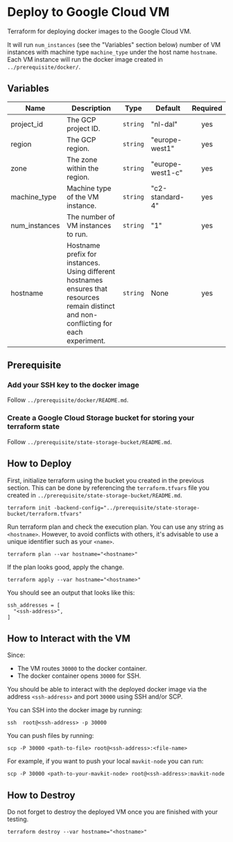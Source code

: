 # Deploy to Google Cloud VM

Terraform for deploying docker images to the Google Cloud VM.

It will run `num_instances` (see the "Variables" section below) number of VM instances with machine type `machine_type` under the host name `hostname`. Each VM instance will run the docker image created in `../prerequisite/docker/`.

## Variables

| Name          | Description                                                                                                                              | Type     | Default          | Required |
| ------------- | ---------------------------------------------------------------------------------------------------------------------------------------- | -------- | ---------------- | :------: |
| project_id    | The GCP project ID.                                                                                                                      | `string` | "nl-dal"         |   yes    |
| region        | The GCP region.                                                                                                                          | `string` | "europe-west1"   |   yes    |
| zone          | The zone within the region.                                                                                                              | `string` | "europe-west1-c" |   yes    |
| machine_type  | Machine type of the VM instance.                                                                                                         | `string` | "c2-standard-4"  |   yes    |
| num_instances | The number of VM instances to run.                                                                                                       | `string` | "1"              |   yes    |
| hostname      | Hostname prefix for instances. Using different hostnames ensures that resources remain distinct and non-conflicting for each experiment. | `string` | None             |   yes    |

## Prerequisite

### Add your SSH key to the docker image

Follow `../prerequisite/docker/README.md`.

### Create a Google Cloud Storage bucket for storing your terraform state

Follow `../prerequisite/state-storage-bucket/README.md`.

## How to Deploy

First, initialize terraform using the bucket you created in the previous section. This can be done by referencing the `terraform.tfvars` file you created in `../prerequisite/state-storage-bucket/README.md`.

```shell
terraform init -backend-config="../prerequisite/state-storage-bucket/terraform.tfvars"
```

Run terraform plan and check the execution plan. You can use any string as `<hostname>`. However, to avoid conflicts with others, it's advisable to use a unique identifier such as your `<name>`.

```shell
terraform plan --var hostname="<hostname>"
```

If the plan looks good, apply the change.

```shell
terraform apply --var hostname="<hostname>"
```

You should see an output that looks like this:

```shell
ssh_addresses = [
  "<ssh-address>",
]
```

## How to Interact with the VM

Since:

- The VM routes `30000` to the docker container.
- The docker container opens `30000` for SSH.

You should be able to interact with the deployed docker image via the address `<ssh-address>` and port `30000` using SSH and/or SCP.

You can SSH into the docker image by running:

```shell
ssh  root@<ssh-address> -p 30000
```

You can push files by running:

```shell
scp -P 30000 <path-to-file> root@<ssh-address>:<file-name>
```

For example, if you want to push your local `mavkit-node` you can run:

```shell
scp -P 30000 <path-to-your-mavkit-node> root@<ssh-address>:mavkit-node
```

## How to Destroy

Do not forget to destroy the deployed VM once you are finished with your testing.

```shell
terraform destroy --var hostname="<hostname>"
```
